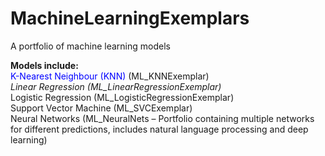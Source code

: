 # MachineLearningExemplars
A portfolio of machine learning models


**Models include:**
<br>
<span style="color:blue;">K-Nearest Neighbour (KNN)</span> (ML_KNNExemplar)
<br>
<em>Linear Regression (ML_LinearRegressionExemplar)</em>
<br>
Logistic Regression (ML_LogisticRegressionExemplar)
<br>
Support Vector Machine (ML_SVCExemplar)
<br>
Neural Networks (ML_NeuralNets – Portfolio containing multiple networks for different predictions, includes natural language processing and deep learning)
